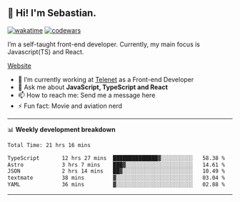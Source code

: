 ## 👋 Hi! I'm Sebastian.

[![wakatime](https://wakatime.com/badge/user/df0036c6-328a-4a39-be9b-e49417ed22a1.svg)](https://wakatime.com/@df0036c6-328a-4a39-be9b-e49417ed22a1)
[![codewars](https://www.codewars.com/users/sebavuye/badges/small)](https://www.codewars.com/users/sebavuye)

I’m a self-taught front-end developer. Currently, my main focus is Javascript(TS) and React.

[Website](https://sebastianvuye.be)

- 🔭 I’m currently working at [Telenet](https://telenet.be/) as a Front-end Developer
- 💬 Ask me about **JavaScript, TypeScript and React**
- 📫 How to reach me: Send me a message here
- ⚡ Fun fact: Movie and aviation nerd

-------

📊 **Weekly development breakdown**

<!--START_SECTION:waka-->

```txt
Total Time: 21 hrs 16 mins

TypeScript       12 hrs 27 mins  ██████████████▓░░░░░░░░░░   58.38 %
Astro            3 hrs 7 mins    ███▓░░░░░░░░░░░░░░░░░░░░░   14.61 %
JSON             2 hrs 14 mins   ██▓░░░░░░░░░░░░░░░░░░░░░░   10.49 %
textmate         38 mins         ▓░░░░░░░░░░░░░░░░░░░░░░░░   03.04 %
YAML             36 mins         ▓░░░░░░░░░░░░░░░░░░░░░░░░   02.88 %
```

<!--END_SECTION:waka-->
-------
